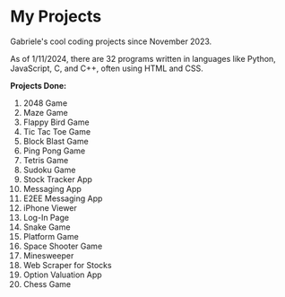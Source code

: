 # My Projects
Gabriele's cool coding projects since November 2023. 


As of 1/11/2024, there are 32 programs written in languages like Python, JavaScript, C, and C++, often using HTML and CSS.



**Projects Done:**

1. 2048 Game
2. Maze Game
3. Flappy Bird Game
4. Tic Tac Toe Game
5. Block Blast Game
6. Ping Pong Game
7. Tetris Game
8. Sudoku Game
9. Stock Tracker App
10. Messaging App
11. E2EE Messaging App
12. iPhone Viewer
13. Log-In Page
14. Snake Game
15. Platform Game
16. Space Shooter Game
17. Minesweeper
18. Web Scraper for Stocks
19. Option Valuation App
20. Chess Game

